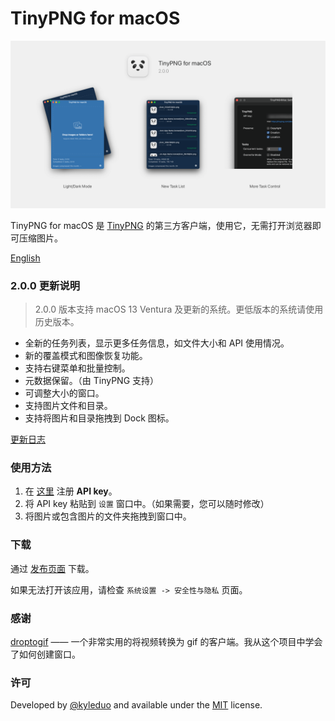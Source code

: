 # TinyPNG for macOS
![preview](./preview/banner.png)



TinyPNG for macOS 是 [TinyPNG](https://tinypng.com) 的第三方客户端，使用它，无需打开浏览器即可压缩图片。

[English](./README.md)



### 2.0.0 更新说明

> 2.0.0 版本支持 macOS 13 Ventura 及更新的系统。更低版本的系统请使用历史版本。

- 全新的任务列表，显示更多任务信息，如文件大小和 API 使用情况。
- 新的覆盖模式和图像恢复功能。
- 支持右键菜单和批量控制。
- 元数据保留。（由 TinyPNG 支持）
- 可调整大小的窗口。
- 支持图片文件和目录。
- 支持将图片和目录拖拽到 Dock 图标。

[更新日志](./CHANGE_LOG_ZH.md)



### 使用方法

1. 在 [这里](https://tinypng.com/developers) 注册 **API key**。
2. 将 API key 粘贴到 `设置` 窗口中。（如果需要，您可以随时修改）
3. 将图片或包含图片的文件夹拖拽到窗口中。




### 下载

通过 [发布页面](https://github.com/kyleduo/TinyPNG4Mac/releases) 下载。

如果无法打开该应用，请检查 `系统设置 -> 安全性与隐私` 页面。



### 感谢

[droptogif](https://github.com/mortenjust/droptogif) —— 一个非常实用的将视频转换为 gif 的客户端。我从这个项目中学会了如何创建窗口。



### 许可

Developed by [@kyleduo](https://github.com/kyleduo) and available under the [MIT](http://opensource.org/licenses/MIT) license.
